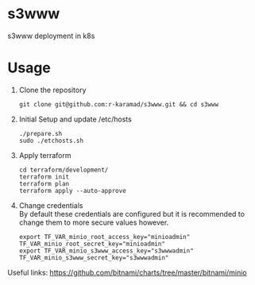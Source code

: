 # s3www
s3www deployment in k8s

# Usage
1. Clone the repository
   ```shell
   git clone git@github.com:r-karamad/s3www.git && cd s3www
   ```
2. Initial Setup and update /etc/hosts
   ```shell
   ./prepare.sh
   sudo ./etchosts.sh
   ```
3. Apply terraform
   ```shell
   cd terraform/development/
   terraform init
   terraform plan
   terraform apply --auto-approve
   ```
4. Change credentials
<br> By default these credentials are configured but it is recommended to change them to more secure values however.
   ```shell
   export TF_VAR_minio_root_access_key="minioadmin" TF_VAR_minio_root_secret_key="minioadmin"
   export TF_VAR_minio_s3www_access_key="s3wwwadmin" TF_VAR_minio_s3www_secret_key="s3wwwadmin"
   ```

Useful links:
https://github.com/bitnami/charts/tree/master/bitnami/minio
